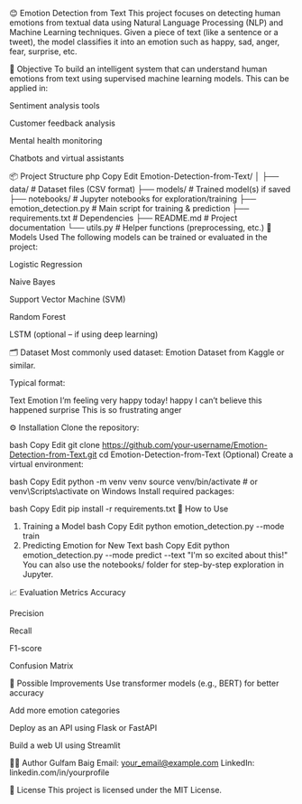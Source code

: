 😊 Emotion Detection from Text
This project focuses on detecting human emotions from textual data using Natural Language Processing (NLP) and Machine Learning techniques. Given a piece of text (like a sentence or a tweet), the model classifies it into an emotion such as happy, sad, anger, fear, surprise, etc.

🧠 Objective
To build an intelligent system that can understand human emotions from text using supervised machine learning models. This can be applied in:

Sentiment analysis tools

Customer feedback analysis

Mental health monitoring

Chatbots and virtual assistants

📦 Project Structure
php
Copy
Edit
Emotion-Detection-from-Text/
│
├── data/                        # Dataset files (CSV format)
├── models/                      # Trained model(s) if saved
├── notebooks/                   # Jupyter notebooks for exploration/training
├── emotion_detection.py         # Main script for training & prediction
├── requirements.txt             # Dependencies
├── README.md                    # Project documentation
└── utils.py                     # Helper functions (preprocessing, etc.)
🧪 Models Used
The following models can be trained or evaluated in the project:

Logistic Regression

Naive Bayes

Support Vector Machine (SVM)

Random Forest

LSTM (optional – if using deep learning)

🗂️ Dataset
Most commonly used dataset: Emotion Dataset from Kaggle or similar.

Typical format:

Text	Emotion
I’m feeling very happy today!	happy
I can’t believe this happened	surprise
This is so frustrating	anger

⚙️ Installation
Clone the repository:

bash
Copy
Edit
git clone https://github.com/your-username/Emotion-Detection-from-Text.git
cd Emotion-Detection-from-Text
(Optional) Create a virtual environment:

bash
Copy
Edit
python -m venv venv
source venv/bin/activate  # or venv\Scripts\activate on Windows
Install required packages:

bash
Copy
Edit
pip install -r requirements.txt
🚀 How to Use
1. Training a Model
bash
Copy
Edit
python emotion_detection.py --mode train
2. Predicting Emotion for New Text
bash
Copy
Edit
python emotion_detection.py --mode predict --text "I'm so excited about this!"
You can also use the notebooks/ folder for step-by-step exploration in Jupyter.

📈 Evaluation Metrics
Accuracy

Precision

Recall

F1-score

Confusion Matrix

🔮 Possible Improvements
Use transformer models (e.g., BERT) for better accuracy

Add more emotion categories

Deploy as an API using Flask or FastAPI

Build a web UI using Streamlit

🙋‍♂️ Author
Gulfam Baig
Email: your_email@example.com
LinkedIn: linkedin.com/in/yourprofile

📜 License
This project is licensed under the MIT License.

